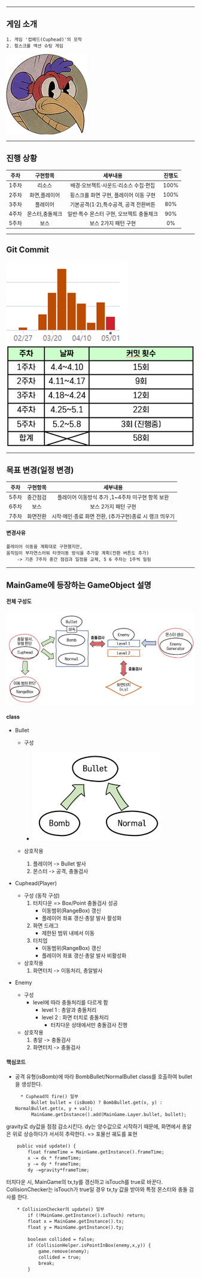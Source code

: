 ----------------------------------
## 게임 소개


    1. 게임 '컵헤드(Cuphead)'의 모작
    2. 횡스크롤 액션 슈팅 게임
    
![screensh](/TermProject/Resource/boss.png)
    
----------------------------------

## 진행 상황
|주차|구현항목|세부내용|진행도|
|:------:|:---:|:---:|:---:|
|1주차|리소스|배경·오브젝트·사운드·리소스 수집·편집|100%|
|2주차|화면,플레이어|횡스크롤 화면 구현, 플레이어 이동 구현|100%|
|3주차|플레이어|기본공격(1·2),특수공격, 공격 전환버튼|80%|
|4주차|몬스터,충돌체크|일반·특수 몬스터 구현, 오브젝트 충돌체크|90%|
|5주차|보스|보스 2가지 패턴 구현|0%|

----------------------------------

## Git Commit

![screensh](/TermProject/Resource/git01.png)
![screensh](/TermProject/Resource/git02.png)

-----------------------------------

## 목표 변경(일정 변경)

|주차|구현항목|세부내용|
|:------:|:---:|:---:|
|5주차|중간점검|플레이어 이동방식 추가 ,1~4주차 미구현 항목 보완|
|6주차|보스|보스 2가지 패턴 구현|
|7주차|화면전환|시작·메인·종료 화면 전환, (추가구현)종료 시 랭크 띄우기|


#### 변경사유

    플레이어 이동을 계획대로 구현했지만,
    움직임이 부자연스러워 타겟이동 방식을 추가할 계획(전환 버튼도 추가)
        -> 기존 7주차 중간 점검과 일정을 교체, 5 6 주차는 1주씩 밀림
        

---------------------------------------

## MainGame에 등장하는 GameObject 설명

#### 전체 구성도

![screensh](/TermProject/Resource/flow_.png)

#### class 

* Bullet
    * 구성    
        * ![screensh](/TermProject/Resource/bullet.png)
        
    * 상호작용
        1. 플레이어 -> Bullet 발사
        2. 몬스터 -> 공격, 충돌검사

* Cuphead(Player)
    * 구성 (동작 구성)
        1. 터치다운 => Box/Point 충돌검사 성공
            * 이동범위(RangeBox) 갱신
            * 플레이어 좌표 갱신·총알 발사 활성화
        2. 화면 드래그
            * 제한된 범위 내에서 이동
        3. 터치업
            * 이동범위(RangeBox) 갱신
            * 플레이어 좌표 갱신·총알 발사 비활성화
    * 상호작용
        1. 화면터치 -> 이동처리, 총알발사
        
* Enemy
    * 구성
        - level에 따라 충돌처리를 다르게 함
            * level 1 : 총알과 충돌처리
            * level 2 : 화면 터치로 충돌처리
                * 터치다운 상태에서만 충돌검사 진행
    * 상호작용
        1. 총알 -> 충돌검사
        2. 화면터치 -> 충돌검사    
        
        
#### 핵심코드

* 공격 유형(isBomb)에 따라 BombBullet/NormalBullet class를 호출하여 bullet을 생성한다. 

        * Cuphead의 fire() 일부
            Bullet bullet = (isBomb) ? BombBullet.get(x, y) : NormalBullet.get(x, y + val);
            MainGame.getInstance().add(MainGame.Layer.bullet, bullet);
        
        
gravity로 dy값을 점점 감소시킨다. 
dy는 양수값으로 시작하기 때문에, 화면에서 총알은 위로 상승하다가 서서히 추락한다.
    => 포물선 궤도를 표현
        
        public void update() {
            float frameTime = MainGame.getInstance().frameTime;
            x -= dx * frameTime;
            y -= dy * frameTime;
            dy -=gravity*frameTime;    
    
    
터치다운 시, MainGame의 tx,ty를 갱신하고 isTouch를 true로 바꾼다.
CollisionChecker는 isTouch가 true일 경우 tx,ty 값을 받아와 특정 몬스터와 충돌 검사를 한다.
        
        * CollisionChecker의 update() 일부
            if (!MainGame.getInstance().isTouch) return;
            float x = MainGame.getInstance().tx;
            float y = MainGame.getInstance().ty;

            boolean collided = false;
            if (CollisionHelper.isPointInBox(enemy,x,y)) {
                game.remove(enemy);
                collided = true;
                break;
            }